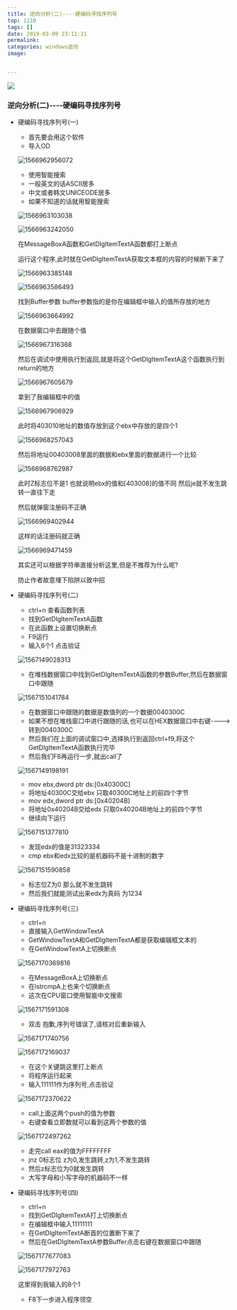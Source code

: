 ```yaml
---
title: 逆向分析(二)----硬编码寻找序列号
top: 1110
tags: []
date: 2019-03-09 23:11:21
permalink:
categories: windows逆向
image:


---
```


<p class="description"></p>
<meta name="referrer" content="no-referrer" />
<img src="http://blog-mamba.oss-cn-beijing.aliyuncs.com/springboot/title.png">

<!-- more -->

### 逆向分析(二)----硬编码寻找序列号

- 硬编码寻找序列号(一)

  - 首先要会用这个软件
  - 导入OD

  ![1566962956072](C:\Users\85896\AppData\Roaming\Typora\typora-user-images\1566962956072.png)

  - 使用智能搜索
  - 一般英文的话ASCII居多
  - 中文或者韩文UNICEODE居多
  - 如果不知道的话就用智能搜索

  ![1566963103038](C:\Users\85896\AppData\Roaming\Typora\typora-user-images\1566963103038.png)

  ![1566963242050](C:\Users\85896\AppData\Roaming\Typora\typora-user-images\1566963242050.png)

  在MessageBoxA函数和GetDlgItemTextA函数都打上断点

  运行这个程序,此时就在GetDlgItemTextA获取文本框的内容的时候断下来了

  ![1566963385148](C:\Users\85896\AppData\Roaming\Typora\typora-user-images\1566963385148.png)

  ![1566963586493](C:\Users\85896\AppData\Roaming\Typora\typora-user-images\1566963586493.png)

  找到Buffer参数   buffer参数指的是你在编辑框中输入的值所存放的地方

  ![1566963664992](C:\Users\85896\AppData\Roaming\Typora\typora-user-images\1566963664992.png)

  在数据窗口中去跟随个值

  ![1566967316368](C:\Users\85896\AppData\Roaming\Typora\typora-user-images\1566967316368.png)

  然后在调试中使用执行到返回,就是将这个GetDlgItemTextA这个函数执行到return的地方

  ![1566967605679](C:\Users\85896\AppData\Roaming\Typora\typora-user-images\1566967605679.png)

  拿到了我编辑框中的值

  ![1566967906929](C:\Users\85896\AppData\Roaming\Typora\typora-user-images\1566967906929.png)

  此时将403010地址的数值存放到这个ebx中存放的是四个1

  ![1566968257043](C:\Users\85896\AppData\Roaming\Typora\typora-user-images\1566968257043.png)

  然后将地址00403008里面的数据和ebx里面的数据进行一个比较

  ![1566968762987](C:\Users\85896\AppData\Roaming\Typora\typora-user-images\1566968762987.png)

  此时Z标志位不是1  也就说明ebx的值和[403008]的值不同    然后je就不发生跳转一直往下走  

  然后就弹窗注册码不正确

  ![1566969402944](C:\Users\85896\AppData\Roaming\Typora\typora-user-images\1566969402944.png)

  这样的话注册码就正确

  ![1566969471459](C:\Users\85896\AppData\Roaming\Typora\typora-user-images\1566969471459.png)

  其实还可以根据字符串直接分析这里,但是不推荐为什么呢?

  防止作者故意埋下陷阱以致中招





- 硬编码寻找序列号(二)
  - ctrl+n   查看函数列表
  - 找到GetDlgItemTextA函数
  - 在此函数上设置切换断点
  - F9运行
  - 输入6个1   点击验证
  
  ![1567149028313](C:\Users\85896\AppData\Roaming\Typora\typora-user-images\1567149028313.png)
  
  - 在堆栈数据窗口中找到GetDlgItemTextA函数的参数Buffer,然后在数据窗口中跟随
  
  ![1567151041784](C:\Users\85896\AppData\Roaming\Typora\typora-user-images\1567151041784.png)
  
  - 在数据窗口中跟随的数据是数值列的一个数据0040300C
  - 如果不想在堆栈窗口中进行跟随的话,也可以在HEX数据窗口中右键---->转到0040300C
  - 然后我们在上面的调试窗口中,选择执行到返回ctrl+f9,将这个GetDlgItemTextA函数执行完毕
  - 然后我们F8再运行一步,就出call了
  
  ![1567149198191](C:\Users\85896\AppData\Roaming\Typora\typora-user-images\1567149198191.png)
  
  - mov  ebx,dword ptr ds:[0x40300C]
  - 将地址40300C交给ebx   只取40300C地址上的前四个字节
  - mov  edx,dword ptr ds:[0x40204B]
  - 将地址0x40204B交给edx   只取0x40204B地址上的前四个字节
  - 继续向下运行
  
  ![1567151377810](C:\Users\85896\AppData\Roaming\Typora\typora-user-images\1567151377810.png)
  
  - 发现edx的值是31323334
  - cmp  ebx和edx比较的是机器码不是十进制的数字
  
  ![1567151590858](C:\Users\85896\AppData\Roaming\Typora\typora-user-images\1567151590858.png)
  
  - 标志位Z为0  那么就不发生跳转
  - 然后我们就能测试出来edx为真码  为1234



- 硬编码寻找序列号(三)

  - ctrl+n
  - 直接输入GetWindowTextA
  - GetWindowTextA和GetDlgItemTextA都是获取编辑框文本的
  - 在GetWindowTextA上切换断点

  ![1567170369816](C:\Users\85896\AppData\Roaming\Typora\typora-user-images\1567170369816.png)

  - 在MessageBoxA上切换断点
  - 在lstrcmpA上也来个切换断点
  - 这次在CPU窗口使用智能中文搜索

  ![1567171591308](C:\Users\85896\AppData\Roaming\Typora\typora-user-images\1567171591308.png)

  - 双击  抱歉,序列号错误了,请核对后重新输入

  ![1567171740756](C:\Users\85896\AppData\Roaming\Typora\typora-user-images\1567171740756.png)

  ![1567172169037](C:\Users\85896\AppData\Roaming\Typora\typora-user-images\1567172169037.png)

  - 在这个关键跳这里打上断点
  - 将程序运行起来
  - 输入111111作为序列号,点击验证

  ![1567172370622](C:\Users\85896\AppData\Roaming\Typora\typora-user-images\1567172370622.png)

  - call上面这两个push的值为参数
  - 右键查看立即数就可以看到这两个参数的值

  ![1567172497262](C:\Users\85896\AppData\Roaming\Typora\typora-user-images\1567172497262.png)

  - 走完call  eax的值为FFFFFFFF
  - jnz   0标志位   z为0,发生跳转,z为1,不发生跳转
  - 然后z标志位为0就发生跳转
  - 大写字母和小写字母的机器码不一样





- 硬编码寻找序列号(四)
  - ctrl+n
  - 找到GetDlgItemTextA打上切换断点
  - 在编辑框中输入11111111
  - 在GetDlgItemTextA断首的位置断下来了
  - 然后在GetDlgItemTextA参数Buffer点击右键在数据窗口中跟随

  ![1567177677083](C:\Users\85896\AppData\Roaming\Typora\typora-user-images\1567177677083.png)

  ![1567177972763](C:\Users\85896\AppData\Roaming\Typora\typora-user-images\1567177972763.png)

  这里得到我输入的8个1

  - F8下一步进入程序领空